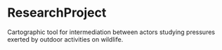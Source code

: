 # ResearchProject
Cartographic tool for intermediation between actors studying pressures exerted by outdoor activities on wildlife.

